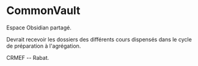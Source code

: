 # CommonVault
Espace Obsidian partagé. 

Devrait recevoir les dossiers des différents cours dispensés dans le cycle de préparation à l'agrégation.

CRMEF -- Rabat. 
